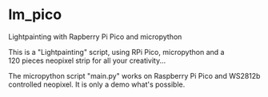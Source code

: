 # lm_pico
Lightpainting with Rapberry Pi Pico and micropython

This is a "Lightpainting" script, using RPi Pico, micropython and a          
120 pieces neopixel strip for all your creativity... 

The micropython script "main.py" works on Raspberry Pi Pico and WS2812b controlled neopixel. It is only a demo what's possible.
